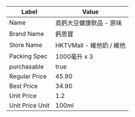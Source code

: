 | Label           | Value               |
| --------------- | ------------------- |
| Name            | 高鈣大豆健康飲品 - 原味       |
| Brand Name      | 鈣思寶                 |
| Store Name      | HKTVMall - 維他奶 / 維他 |
| Packing Spec    | 1000毫升 x 3          |
| purchasable     | true                |
| Regular Price   | 45.90               |
| Best Price      | 34.90               |
| Unit Price      | 1.2                 |
| Unit Price Unit | 100ml               |

